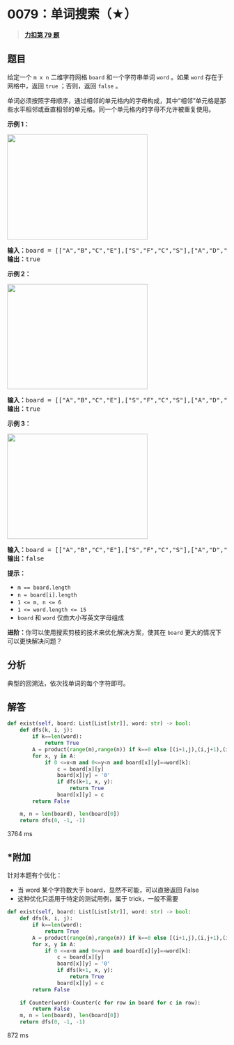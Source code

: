 # 0079：单词搜索（★）


> <u>**[力扣第 79 题](https://leetcode.cn/problems/word-search/)**</u>

## 题目

<p>给定一个 <code>m x n</code> 二维字符网格 <code>board</code> 和一个字符串单词 <code>word</code> 。如果 <code>word</code> 存在于网格中，返回 <code>true</code> ；否则，返回 <code>false</code> 。</p>

<p>单词必须按照字母顺序，通过相邻的单元格内的字母构成，其中“相邻”单元格是那些水平相邻或垂直相邻的单元格。同一个单元格内的字母不允许被重复使用。</p>



<p><strong>示例 1：</strong></p>
<img alt="" src="https://assets.leetcode.com/uploads/2020/11/04/word2.jpg" style="width: 322px; height: 242px;" />
<pre>
<strong>输入：</strong>board = [["A","B","C","E"],["S","F","C","S"],["A","D","E","E"]], word = "ABCCED"
<strong>输出：</strong>true
</pre>

<p><strong>示例 2：</strong></p>
<img alt="" src="https://assets.leetcode.com/uploads/2020/11/04/word-1.jpg" style="width: 322px; height: 242px;" />
<pre>
<strong>输入：</strong>board = [["A","B","C","E"],["S","F","C","S"],["A","D","E","E"]], word = "SEE"
<strong>输出：</strong>true
</pre>

<p><strong>示例 3：</strong></p>
<img alt="" src="https://assets.leetcode.com/uploads/2020/10/15/word3.jpg" style="width: 322px; height: 242px;" />
<pre>
<strong>输入：</strong>board = [["A","B","C","E"],["S","F","C","S"],["A","D","E","E"]], word = "ABCB"
<strong>输出：</strong>false
</pre>



<p><strong>提示：</strong></p>

<ul>
<li><code>m == board.length</code></li>
<li><code>n = board[i].length</code></li>
<li><code>1 <= m, n <= 6</code></li>
<li><code>1 <= word.length <= 15</code></li>
<li><code>board</code> 和 <code>word</code> 仅由大小写英文字母组成</li>
</ul>



<p><strong>进阶：</strong>你可以使用搜索剪枝的技术来优化解决方案，使其在 <code>board</code> 更大的情况下可以更快解决问题？</p>


## 分析

典型的回溯法，依次找单词的每个字符即可。

## 解答

```python
def exist(self, board: List[List[str]], word: str) -> bool:
    def dfs(k, i, j):
        if k==len(word):
            return True
        A = product(range(m),range(n)) if k==0 else [(i+1,j),(i,j+1),(i-1,j),(i,j-1)]
        for x, y in A:
            if 0 <=x<m and 0<=y<n and board[x][y]==word[k]:
                c = board[x][y]
                board[x][y] = '0'
                if dfs(k+1, x, y):
                    return True
                board[x][y] = c
        return False

    m, n = len(board), len(board[0])
    return dfs(0, -1, -1)
```
3764 ms

## *附加

针对本题有个优化：
- 当 word 某个字符数大于 board，显然不可能，可以直接返回 False
- 这种优化只适用于特定的测试用例，属于 trick，一般不需要

```python
def exist(self, board: List[List[str]], word: str) -> bool:
    def dfs(k, i, j):
        if k==len(word):
            return True
        A = product(range(m),range(n)) if k==0 else [(i+1,j),(i,j+1),(i-1,j),(i,j-1)]
        for x, y in A:
            if 0 <=x<m and 0<=y<n and board[x][y]==word[k]:
                c = board[x][y]
                board[x][y] = '0'
                if dfs(k+1, x, y):
                    return True
                board[x][y] = c
        return False
    
    if Counter(word)-Counter(c for row in board for c in row):
        return False
    m, n = len(board), len(board[0])
    return dfs(0, -1, -1)
```
872 ms
